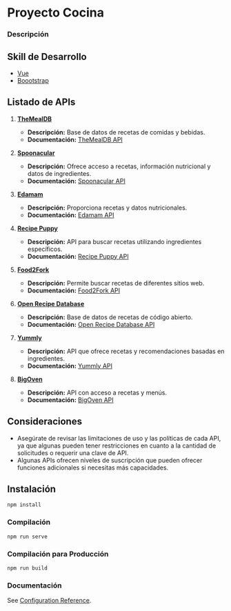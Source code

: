 # Proyecto Cocina

### Descripción
## Skill de Desarrollo
- [Vue](https://cli.vuejs.org/config/)
- [Boootstrap](https://getbootstrap.com/docs/5.3/getting-started/introduction/)


## Listado de APIs

1. **[TheMealDB](https://www.themealdb.com/api.php)**
   - **Descripción:** Base de datos de recetas de comidas y bebidas.
   - **Documentación:** [TheMealDB API](https://www.themealdb.com/api.php)

2. **[Spoonacular](https://spoonacular.com/food-api)**
   - **Descripción:** Ofrece acceso a recetas, información nutricional y datos de ingredientes.
   - **Documentación:** [Spoonacular API](https://spoonacular.com/food-api)

3. **[Edamam](https://developer.edamam.com/)**
   - **Descripción:** Proporciona recetas y datos nutricionales.
   - **Documentación:** [Edamam API](https://developer.edamam.com/)

4. **[Recipe Puppy](http://www.recipepuppy.com/about/api/)**
   - **Descripción:** API para buscar recetas utilizando ingredientes específicos.
   - **Documentación:** [Recipe Puppy API](http://www.recipepuppy.com/about/api/)

5. **[Food2Fork](https://www.food2fork.com/about/api)**
   - **Descripción:** Permite buscar recetas de diferentes sitios web.
   - **Documentación:** [Food2Fork API](https://www.food2fork.com/about/api)

6. **[Open Recipe Database](https://github.com/openrecipe/open-recipe-db)**
   - **Descripción:** Base de datos de recetas de código abierto.
   - **Documentación:** [Open Recipe Database API](https://github.com/openrecipe/open-recipe-db)

7. **[Yummly](https://developer.yummly.com/)**
   - **Descripción:** API que ofrece recetas y recomendaciones basadas en ingredientes.
   - **Documentación:** [Yummly API](https://developer.yummly.com/)

8. **[BigOven](https://api2.bigoven.com/)**
   - **Descripción:** API con acceso a recetas y menús.
   - **Documentación:** [BigOven API](https://api2.bigoven.com/)

## Consideraciones

- Asegúrate de revisar las limitaciones de uso y las políticas de cada API, ya que algunas pueden tener restricciones en cuanto a la cantidad de solicitudes o requerir una clave de API.
- Algunas APIs ofrecen niveles de suscripción que pueden ofrecer funciones adicionales si necesitas más capacidades.

## Instalación
```
npm install
```

### Compilación
```
npm run serve
```

### Compilación para Producción
```
npm run build
```

### Documentación
See [Configuration Reference](https://cli.vuejs.org/config/).
